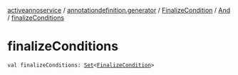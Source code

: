 [activeannoservice](../../../index.md) / [annotationdefinition.generator](../../index.md) / [FinalizeCondition](../index.md) / [And](index.md) / [finalizeConditions](./finalize-conditions.md)

# finalizeConditions

`val finalizeConditions: `[`Set`](https://kotlinlang.org/api/latest/jvm/stdlib/kotlin.collections/-set/index.html)`<`[`FinalizeCondition`](../index.md)`>`